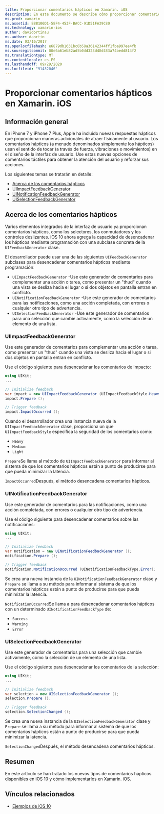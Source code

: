 ```yaml
---
title: Proporcionar comentarios hápticos en Xamarin. iOS
description: En este documento se describe cómo proporcionar comentarios hápticos en una aplicación Xamarin. iOS. Describe UIImpactFeedbackGenerator, UINotificationFeedbackGenerator y UISelectionFeedbackGenerator.
ms.prod: xamarin
ms.assetid: 888106D1-58F4-453F-BACC-91D51FA39C80
ms.technology: xamarin-ios
author: davidortinau
ms.author: daortin
ms.date: 03/16/2017
ms.openlocfilehash: e6879db1631bc6b58a36142344ff1fba997ee4fb
ms.sourcegitcommit: 00e6a61eb82ad5b0dd323d48d483a74bedd814f2
ms.translationtype: MT
ms.contentlocale: es-ES
ms.lasthandoff: 09/29/2020
ms.locfileid: "91432046"
---
```

# <a name="providing-haptic-feedback-in-xamarinios"></a>Proporcionar comentarios hápticos en Xamarin. iOS

<a name="Overview"></a>

## <a name="overview"></a>Información general

En iPhone 7 y iPhone 7 Plus, Apple ha incluido nuevas respuestas hápticos que proporcionan maneras adicionales de atraer físicamente al usuario. Los comentarios hápticos (a menudo denominados simplemente los hápticos) usan el sentido de tocar (a través de fuerza, vibraciones o movimientos) en el diseño de la interfaz de usuario. Use estas nuevas opciones de comentarios táctiles para obtener la atención del usuario y reforzar sus acciones.

Los siguientes temas se tratarán en detalle:

- [Acerca de los comentarios hápticos](#About-Haptic-Feedback)
- [UIImpactFeedbackGenerator](#UIImpactFeedbackGenerator)
- [UINotificationFeedbackGenerator](#UINotificationFeedbackGenerator)
- [UISelectionFeedbackGenerator](#UISelectionFeedbackGenerator)

<a name="About-Haptic-Feedback"></a>

## <a name="about-haptic-feedback"></a>Acerca de los comentarios hápticos

Varios elementos integrados de la interfaz de usuario ya proporcionan comentarios hápticos, como los selectores, los conmutadores y los controles deslizantes. iOS 10 ahora agrega la capacidad de desencadenar los hápticos mediante programación con una subclase concreta de la `UIFeedbackGenerator` clase.

El desarrollador puede usar una de las siguientes `UIFeedbackGenerator` subclases para desencadenar comentarios hápticos mediante programación:

- `UIImpactFeedbackGenerator` -Use este generador de comentarios para complementar una acción o tarea, como presentar un "thud" cuando una vista se desliza hacia el lugar o si dos objetos en pantalla entran en conflicto.
- `UINotificationFeedbackGenerator` -Use este generador de comentarios para las notificaciones, como una acción completada, con errores o cualquier otro tipo de advertencia.
- `UISelectionFeedbackGenerator` -Use este generador de comentarios para una selección que cambie activamente, como la selección de un elemento de una lista.

<a name="UIImpactFeedbackGenerator"></a>

### <a name="uiimpactfeedbackgenerator"></a>UIImpactFeedbackGenerator

Use este generador de comentarios para complementar una acción o tarea, como presentar un "thud" cuando una vista se desliza hacia el lugar o si dos objetos en pantalla entran en conflicto.

Use el código siguiente para desencadenar los comentarios de impacto:

```csharp
using UIKit;
...

// Initialize feedback
var impact = new UIImpactFeedbackGenerator (UIImpactFeedbackStyle.Heavy);
impact.Prepare ();

// Trigger feedback
impact.ImpactOccurred ();
```

Cuando el desarrollador crea una instancia nueva de la `UIImpactFeedbackGenerator` clase, proporciona un que `UIImpactFeedbackStyle` especifica la seguridad de los comentarios como:

- `Heavy`
- `Medium`
- `Light`

`Prepare`Se llama al método de `UIImpactFeedbackGenerator` para informar al sistema de que los comentarios hápticos están a punto de producirse para que pueda minimizar la latencia.

`ImpactOccurred`Después, el método desencadena comentarios hápticos.

<a name="UINotificationFeedbackGenerator"></a>

### <a name="uinotificationfeedbackgenerator"></a>UINotificationFeedbackGenerator

Use este generador de comentarios para las notificaciones, como una acción completada, con errores o cualquier otro tipo de advertencia.

Use el código siguiente para desencadenar comentarios sobre las notificaciones:

```csharp
using UIKit;
...

// Initialize feedback
var notification = new UINotificationFeedbackGenerator ();
notification.Prepare ();

// Trigger feedback
notification.NotificationOccurred (UINotificationFeedbackType.Error);
```

Se crea una nueva instancia de la `UINotificationFeedbackGenerator` clase y `Prepare` se llama a su método para informar al sistema de que los comentarios hápticos están a punto de producirse para que pueda minimizar la latencia.

`NotificationOccurred`Se llama a para desencadenar comentarios hápticos con un determinado `UINotificationFeedbackType` de:

- `Success`
- `Warning`
- `Error`

<a name="UISelectionFeedbackGenerator"></a>

### <a name="uiselectionfeedbackgenerator"></a>UISelectionFeedbackGenerator

Use este generador de comentarios para una selección que cambie activamente, como la selección de un elemento de una lista.

Use el código siguiente para desencadenar los comentarios de la selección:

```csharp
using UIKit;
...

// Initialize feedback
var selection = new UISelectionFeedbackGenerator ();
selection.Prepare ();

// Trigger feedback
selection.SelectionChanged ();
```

Se crea una nueva instancia de la `UISelectionFeedbackGenerator` clase y `Prepare` se llama a su método para informar al sistema de que los comentarios hápticos están a punto de producirse para que pueda minimizar la latencia.

`SelectionChanged`Después, el método desencadena comentarios hápticos.

## <a name="summary"></a>Resumen

En este artículo se han tratado los nuevos tipos de comentarios hápticos disponibles en iOS 10 y cómo implementarlos en Xamarin. iOS.

## <a name="related-links"></a>Vínculos relacionados

- [Ejemplos de iOS 10](/samples/browse/?products=xamarin&term=Xamarin.iOS%2biOS10)